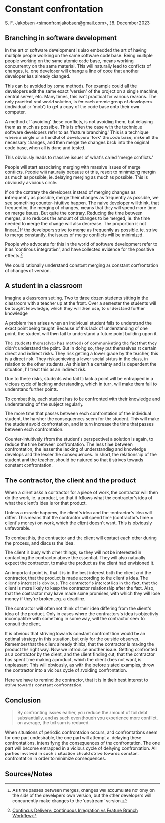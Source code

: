 
# Constant confrontation

S. F. Jakobsen &lt;simonfromjakobsen@gmail.com&gt;, 28. December 2023

## Branching in software development

In the art of software development is also embedded the art of having multiple people working on the same software code base. Being multiple people working on the same atomic code base, means working concurrently on the same material. This will naturally lead to conflicts of changes, ie. one developer will change a line of code that another developer has already changed.

This can be avoided by some methods. For example could all the developers edit the same exact 'version' of the project on a single machine, central server, etc. Many times, this isn't practical for various reasons. The only practical real world solution, is for each atomic group of developers (individual or 'mob') to get a copy of the code base onto their own computer. 

A method of 'avoiding' these conflicts, is not avoiding them, but delaying them as much as possible. This is often the case with the technique software developers refer to as 'feature branching.' This is a technique where a single or a handful of developers 'fork' the code base, make all the necessary changes, and then merge the changes back into the original code base, when all is done and tested.

This obviously leads to massive issues of what's called 'merge conflicts.'

People will start associating merging with massive issues of merge conflicts. People will naturally because of this, resort to minimizing mergin as much as possible, ie. delaying merging as much as possible. This is obviously a vicious circle.

If on the contrary the developers instead of merging changes as **in**frequently as possible, merge their changes as frequently as possible, we see something counter-intuitive happen. The naive developer will think, that frequenting the merging of changes, means that they will spend more time on merge issues. But quite the contrary. Reducing the time between merges, also reduces the amount of changes to be merged, ie. the time needed to merge the change will also decrease. The proportion is not linear.[^1] If the developers strive to merge as frequently as possible, ie. strive to merge constantly, the issues of merge conflicts will be minimized.

People who advocate for this in the world of software development refer to it as 'continous integration', and have collected evidence for the possitive effects.[^2]

We could rationally understand constant merging as constant confrontation of changes of version.

## A student in a classroom

Imagine a classroom setting. Two to three dozen students sitting in the classroom with a teacher up at the front. Over a semester the students will be tought knowledge, which they will then use, to understand further knowledge.

A problem then arises when an individual student fails to understand the exact point being taught. Because of this lack of understanding of one point, the student will then fail to understand a future point building upon it.

The students themselves has methods of communicating the fact that they didn't understand the point. But in doing so, they put themselves at certain direct and indirect risks. They risk getting a lower grade by the teacher, this is a direct risk. They risk achieving a lower social status in the class, in relation to the other students. As this isn't a certainty and is dependent the situation, I'll treat this as an indirect risk.

Due to these risks, students who fail to lack a point will be entrapped in a vicious cycle of lacking understanding, which in turn, will make them fail to understand further points.

To combat this, each student has to be confronted with their knowledge and understanding of the subject regularly.

The more time that passes between each confrontation of the individual student, the harsher the consequences seem for the student. This will make the student avoid confrontation, and in turn increase the time that passes between each confrontation.

Counter-intuitively (from the student's perspective) a solution is again, to reduce the time between confrontation. The less time between confrontation, the lesser the lacking of understanding and knowledge develops and the lesser the consequences. In short, the relationship of the student and the teacher, should be nutured so that it strives towards constant confrontation.

## The contractor, the client and the product

When a client asks a contractor for a piece of work, the contractor will then do the work, ie. a product, so that it follows what the contractor's idea of what the client's idea is for that product.

Unless a miracle happens, the client's idea and the contractor's idea will differ. This means that the contractor will spend time (contractor's time = client's money) on work, which the client doesn't want. This is obviously unfavorable.

To combat this, the contractor and the client will contact each other during the process, and discuss the idea.

The client is busy with other things, so they will not be interested in contacting the contractor above the essential. They will also naturally expect the contractor, to make the product as the client had envisioned it.

An important point is, that it is in the best interest both the client and the contractor, that the product is made according to the client's idea. The client's interest is obvious. The contractor's interest lies in the fact, that the client is more likely to keep the contractor relationship after the fact. Also, that the contractor may have made some promises, with which they will lose money if they're broken, eg. a deadline.

The contractor will often not think of their idea differing from the client's idea of the product. Only in cases where the contractors's idea is objectivly incompatible with something in some way, will the contractor seek to consult the client.

It is obvious that striving towards constant confrontation would be an optimal strategy in this situation, but only for the outside observer. Remember that the client already thinks, that the contractor is making the product the right way. Now we introduce another issue. Getting confronted as a contractor by the client, and the client finding out, that the contractor has spent time making a product, which the client does not want, is unpleasant. This will obviously, as with the before stated examples, throw the contractor into a vicious cycle of avoiding confrontation.

Here we have to remind the contractor, that it is in their best interest to strive towards constant confrontation.

## Conclusion

> By confronting issues earlier, you reduce the amount of toil debt substantially, and as such even though you experience more conflict, on average, the toil sum is reduced.

When situations of periodic confrontation occurs, and confrontations seem for one part undesirable, the one part will attempt at delaying these confrontations, intensifying the consequences of the confrontation. The one part will become entrapped in a vicious cycle of delaying confrontation. All parties involved in such a situation should strive towards constant confrontation in order to minimize consequences.

## Sources/Notes

[^1]: As time passes between merges, changes will accumulate not only on the side of the developers own version, but the other developers will concurrently make changes to the 'upstream' version.

[^2]: [Continous Delivery: Continuous Integration vs Feature Branch Workflow](https://youtu.be/v4Ijkq6Myfc?feature=shared&t=157)

